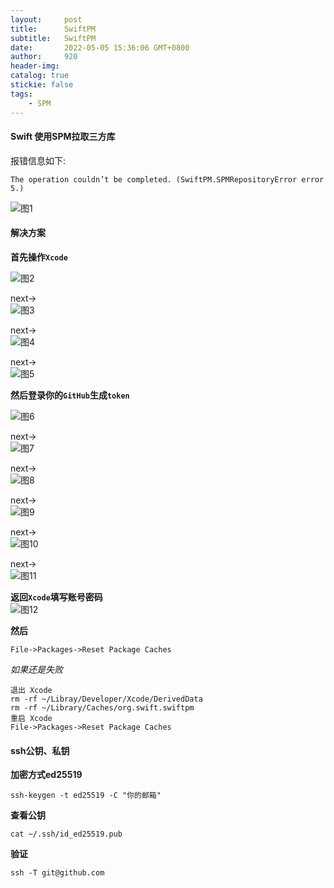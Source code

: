```yaml
---
layout:     post
title:      SwiftPM
subtitle:  	SwiftPM
date:       2022-05-05 15:36:06 GMT+0800
author:     920
header-img: 
catalog: true
stickie: false
tags:
    - SPM
---
```



#### Swift 使用SPM拉取三方库


报错信息如下: 
```
The operation couldn’t be completed. (SwiftPM.SPMRepositoryError error 5.)
```

![图1](/img/20220505/1.png)

#### 解决方案

**首先操作`Xcode`**

![图2](/img/20220505/2.png)

next->  
![图3](/img/20220505/3.png)

next->  
![图4](/img/20220505/4.png)

next->  
![图5](/img/20220505/5.png)


**然后登录你的`GitHub`生成`token`**

![图6](/img/20220505/6.png)

next->  
![图7](/img/20220505/7.png)

next->  
![图8](/img/20220505/8.png)

next->  
![图9](/img/20220505/9.png)

next->  
![图10](/img/20220505/10.png)

next->  
![图11](/img/20220505/11.png)

**返回`Xcode`填写账号密码**  
![图12](/img/20220505/12.png)


**然后**  

`File->Packages->Reset Package Caches`

*如果还是失败*  

```
退出 Xcode
rm -rf ~/Libray/Developer/Xcode/DerivedData
rm -rf ~/Library/Caches/org.swift.swiftpm
重启 Xcode
File->Packages->Reset Package Caches
```

#### ssh公钥、私钥

**加密方式ed25519**  
```
ssh-keygen -t ed25519 -C "你的邮箱"
```

**查看公钥**  
```
cat ~/.ssh/id_ed25519.pub
```

**验证**  
```
ssh -T git@github.com
```


